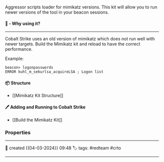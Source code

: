 
Aggressor scripts loader for mimikatz versions. This kit will allow you to run newer versions of the tool in your beacon sessions.


#### 🚀 - Why using it?
---
Cobalt Strike uses an old version of mimikatz which does not run well with newer targets. Build the Mimikatz kit and reload to have the correct performance.

Example:

```
beacon> logonpasswords
ERROR kuhl_m_sekurlsa_acquireLSA ; Logon list
```


#### 📦 Structure

- [[Mimikatz Kit Structure]]

#### 🖊️ Adding and Running to Cobalt Strike

- [[Build the Mimikatz Kit]]



### Properties
---
📆 created   {{04-03-2024}} 09:48
🏷️ tags: #redteam #crto 

---

